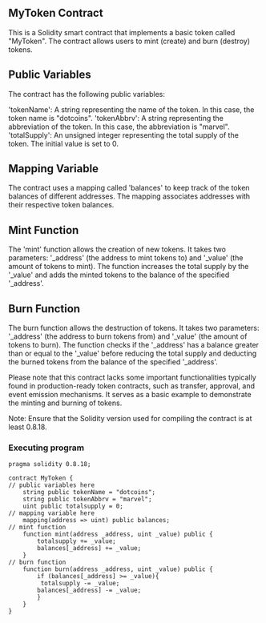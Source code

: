 ## MyToken Contract

This is a Solidity smart contract that implements a basic token called "MyToken". The contract allows users to mint (create) and burn (destroy) tokens.

## Public Variables
The contract has the following public variables:

'tokenName': A string representing the name of the token. In this case, the token name is "dotcoins".
'tokenAbbrv': A string representing the abbreviation of the token. In this case, the abbreviation is "marvel".
'totalSupply': An unsigned integer representing the total supply of the token. The initial value is set to 0.

## Mapping Variable
The contract uses a mapping called 'balances' to keep track of the token balances of different addresses. The mapping associates addresses with their respective token balances.

## Mint Function
The 'mint' function allows the creation of new tokens. It takes two parameters: '_address' (the address to mint tokens to) and '_value' (the amount of tokens to mint). The function increases the total supply by the '_value' and adds the minted tokens to the balance of the specified '_address'.

## Burn Function
The burn function allows the destruction of tokens. It takes two parameters: '_address' (the address to burn tokens from) and '_value' (the amount of tokens to burn). The function checks if the '_address' has a balance greater than or equal to the '_value' before reducing the total supply and deducting the burned tokens from the balance of the specified '_address'.

Please note that this contract lacks some important functionalities typically found in production-ready token contracts, such as transfer, approval, and event emission mechanisms. It serves as a basic example to demonstrate the minting and burning of tokens.

Note: Ensure that the Solidity version used for compiling the contract is at least 0.8.18.

### Executing program

```
pragma solidity 0.8.18;

contract MyToken {
// public variables here
    string public tokenName = "dotcoins";
    string public tokenAbbrv = "marvel";
    uint public totalsupply = 0;
// mapping variable here
    mapping(address => uint) public balances;
// mint function
    function mint(address _address, uint _value) public {
        totalsupply += _value; 
        balances[_address] += _value;
    }
// burn function
    function burn(address _address, uint _value) public {
        if (balances[_address] >= _value){
         totalsupply -= _value;
        balances[_address] -= _value;
        }
    }
}
```
